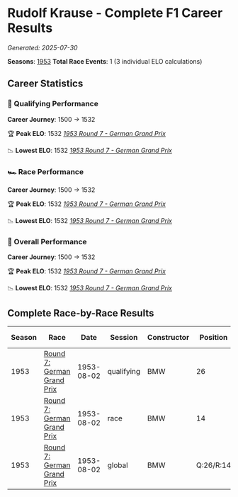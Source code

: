 # Rudolf Krause - Complete F1 Career Results

*Generated: 2025-07-30*

**Seasons**: [1953](../results/1953-season-report.md)
**Total Race Events**: 1 (3 individual ELO calculations)

## Career Statistics

### 🏁 Qualifying Performance
**Career Journey**: 1500 → 1532

🏆 **Peak ELO**: 1532
   *[1953 Round 7 - German Grand Prix](../results/1953-season-report.md#round-7-german-grand-prix)*

📉 **Lowest ELO**: 1532
   *[1953 Round 7 - German Grand Prix](../results/1953-season-report.md#round-7-german-grand-prix)*

### 🏎️ Race Performance
**Career Journey**: 1500 → 1532

🏆 **Peak ELO**: 1532
   *[1953 Round 7 - German Grand Prix](../results/1953-season-report.md#round-7-german-grand-prix)*

📉 **Lowest ELO**: 1532
   *[1953 Round 7 - German Grand Prix](../results/1953-season-report.md#round-7-german-grand-prix)*

### 🌟 Overall Performance
**Career Journey**: 1500 → 1532

🏆 **Peak ELO**: 1532
   *[1953 Round 7 - German Grand Prix](../results/1953-season-report.md#round-7-german-grand-prix)*

📉 **Lowest ELO**: 1532
   *[1953 Round 7 - German Grand Prix](../results/1953-season-report.md#round-7-german-grand-prix)*


## Complete Race-by-Race Results

| Season | Race | Date | Session | Constructor | Position | Starting ELO | ELO Change | Final ELO | Teammate |
|--------|------|------|---------|-------------|----------|--------------|------------|-----------|----------|
| 1953 | [Round 7: German Grand Prix](../results/1953-season-report.md#round-7-german-grand-prix) | 1953-08-02 | qualifying | BMW | 26 | 1500 | +32 | 1532 | Ernst Klodwig |
| 1953 | [Round 7: German Grand Prix](../results/1953-season-report.md#round-7-german-grand-prix) | 1953-08-02 | race | BMW | 14 | 1500 | +32 | 1532 | Ernst Klodwig |
| 1953 | [Round 7: German Grand Prix](../results/1953-season-report.md#round-7-german-grand-prix) | 1953-08-02 | global | BMW | Q:26/R:14 | 1500 | +32 | 1532 | Ernst Klodwig |
